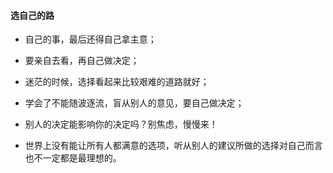 #### 选自己的路

- 自己的事，最后还得自己拿主意； 

- 要亲自去看，再自己做决定； 

- 迷茫的时候，选择看起来比较艰难的道路就好； 

- 学会了不能随波逐流，盲从别人的意见，要自己做决定； 

- 别人的决定能影响你的决定吗？别焦虑，慢慢来！ 

- 世界上没有能让所有人都满意的选项，听从别人的建议所做的选择对自己而言也不一定都是最理想的。
